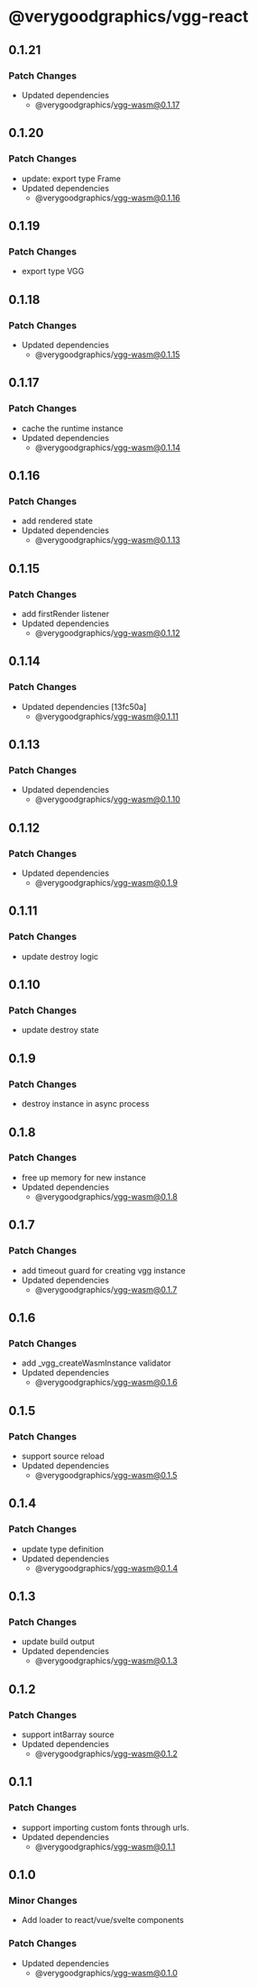 # @verygoodgraphics/vgg-react

## 0.1.21

### Patch Changes

- Updated dependencies
  - @verygoodgraphics/vgg-wasm@0.1.17

## 0.1.20

### Patch Changes

- update: export type Frame
- Updated dependencies
  - @verygoodgraphics/vgg-wasm@0.1.16

## 0.1.19

### Patch Changes

- export type VGG

## 0.1.18

### Patch Changes

- Updated dependencies
  - @verygoodgraphics/vgg-wasm@0.1.15

## 0.1.17

### Patch Changes

- cache the runtime instance
- Updated dependencies
  - @verygoodgraphics/vgg-wasm@0.1.14

## 0.1.16

### Patch Changes

- add rendered state
- Updated dependencies
  - @verygoodgraphics/vgg-wasm@0.1.13

## 0.1.15

### Patch Changes

- add firstRender listener
- Updated dependencies
  - @verygoodgraphics/vgg-wasm@0.1.12

## 0.1.14

### Patch Changes

- Updated dependencies [13fc50a]
  - @verygoodgraphics/vgg-wasm@0.1.11

## 0.1.13

### Patch Changes

- Updated dependencies
  - @verygoodgraphics/vgg-wasm@0.1.10

## 0.1.12

### Patch Changes

- Updated dependencies
  - @verygoodgraphics/vgg-wasm@0.1.9

## 0.1.11

### Patch Changes

- update destroy logic

## 0.1.10

### Patch Changes

- update destroy state

## 0.1.9

### Patch Changes

- destroy instance in async process

## 0.1.8

### Patch Changes

- free up memory for new instance
- Updated dependencies
  - @verygoodgraphics/vgg-wasm@0.1.8

## 0.1.7

### Patch Changes

- add timeout guard for creating vgg instance
- Updated dependencies
  - @verygoodgraphics/vgg-wasm@0.1.7

## 0.1.6

### Patch Changes

- add \_vgg_createWasmInstance validator
- Updated dependencies
  - @verygoodgraphics/vgg-wasm@0.1.6

## 0.1.5

### Patch Changes

- support source reload
- Updated dependencies
  - @verygoodgraphics/vgg-wasm@0.1.5

## 0.1.4

### Patch Changes

- update type definition
- Updated dependencies
  - @verygoodgraphics/vgg-wasm@0.1.4

## 0.1.3

### Patch Changes

- update build output
- Updated dependencies
  - @verygoodgraphics/vgg-wasm@0.1.3

## 0.1.2

### Patch Changes

- support int8array source
- Updated dependencies
  - @verygoodgraphics/vgg-wasm@0.1.2

## 0.1.1

### Patch Changes

- support importing custom fonts through urls.
- Updated dependencies
  - @verygoodgraphics/vgg-wasm@0.1.1

## 0.1.0

### Minor Changes

- Add loader to react/vue/svelte components

### Patch Changes

- Updated dependencies
  - @verygoodgraphics/vgg-wasm@0.1.0
